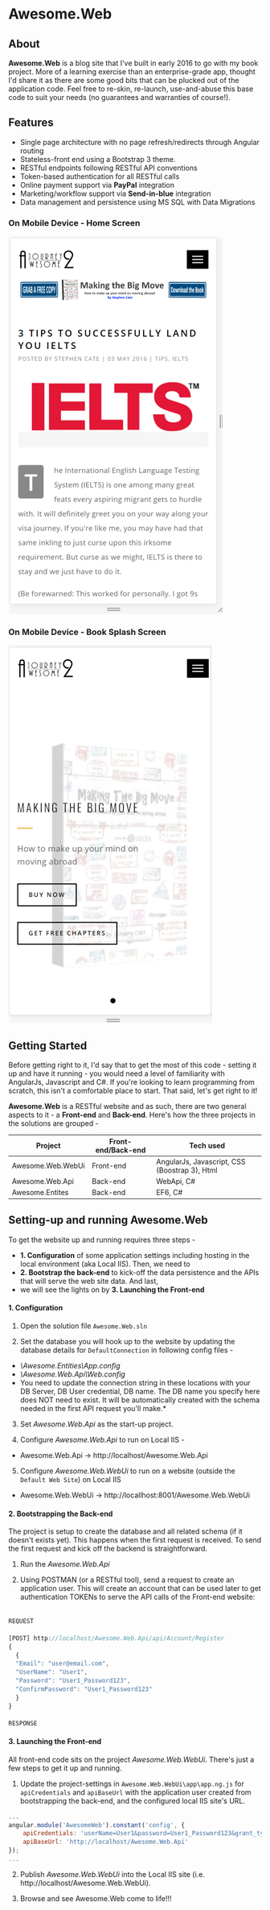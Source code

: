 # Awesome.Web

## About 
**Awesome.Web** is a blog site that I've built in early 2016  to go with my book project. More of a learning exercise than an enterprise-grade app, thought I'd share it as there are some good bits that can be plucked out of the application code. Feel free to re-skin, re-launch, use-and-abuse this base code to suit your needs (no guarantees and warranties of course!). 

## Features
* Single page architecture with no page refresh/redirects through Angular routing
* Stateless-front end using a Bootstrap 3 theme.
* RESTful endpoints following RESTful API conventions
* Token-based authentication for all RESTful calls
* Online payment support via **PayPal** integration
* Marketing/workflow support via **Send-in-blue** integration
* Data management and persistence using MS SQL with Data Migrations

### On Mobile Device - Home Screen
![Home Screen](https://github.com/vindicator135/Awesome.Web/blob/master/AwesomeWeb.png)

### On Mobile Device - Book Splash Screen
![Splash Screen](https://github.com/vindicator135/Awesome.Web/blob/master/AwesomeWeb1.png)

## Getting Started
Before getting right to it, I'd say that to get the most of this code - setting it up and have it running - you would need a level of familiarity with AngularJs, Javascript and C#. If you're looking to learn programming from scratch, this isn't a comfortable place to start. That said, let's get right to it!

**Awesome.Web** is a RESTful website and as such, there are two general aspects to it - a **Front-end** and **Back-end**. Here's how the three projects in the solutions are grouped -

| Project | Front-end/Back-end | Tech used |
| ------------------- | ----------- | ----------------------------------------------|
| Awesome.Web.WebUi | Front-end | AngularJs, Javascript, CSS (Boostrap 3), Html |
| Awesome.Web.Api | Back-end | WebApi, C# |
| Awesome.Entites | Back-end | EF6, C# |

## Setting-up and running Awesome.Web

To get the website up and running requires three steps - 
* **1. Configuration** of some application settings including hosting in the local environment (aka Local IIS). Then, we need to 
* **2. Bootstrap the back-end** to kick-off the data persistence and the APIs that will serve the web site data. And last, 
* we will see the lights on by **3. Launching the Front-end**

#### 1. Configuration

1. Open the solution file `Awesome.Web.sln`

2. Set the database you will hook up to the website by updating the database details for `DefaultConnection` in following config files -
* *\Awesome.Entities\App.config*
* *\Awesome.Web.Api\Web.config*
* You need to update the connection string in these locations with your DB Server, DB User credential, DB name. The DB name you specify here does NOT need to exist. It will be automatically created with the schema needed in the first API request you'll make.* 
 
3. Set *Awesome.Web.Api* as the start-up project.

4. Configure *Awesome.Web.Api* to run on Local IIS -
* Awesome.Web.Api -> http://localhost/Awesome.Web.Api

5. Configure *Awesome.Web.WebUi* to run on a website (outside the `Default Web Site`) on Local IIS 
* Awesome.Web.WebUi -> http://locallhost:8001/Awesome.Web.WebUi

#### 2. Bootstrapping the Back-end

The project is setup to create the database and all related schema (if it doesn't exists yet). This happens when the first request is received. To send the first request and kick off the backend is straightforward.

1. Run the *Awesome.Web.Api*

2. Using POSTMAN (or a RESTful tool), send a request to create an application user. This will create an account that can be used later to get authentication TOKENs to serve the API calls of the Front-end website:
```javascript

REQUEST

[POST] http://localhost/Awesome.Web.Api/api/Account/Register
{
  {
  "Email": "user@email.com",
  "UserName": "User1",
  "Password": "User1_Password123",
  "ConfirmPassword": "User1_Password123"
  }
}

RESPONSE


```

#### 3. Launching the Front-end

All front-end code sits on the project *Awesome.Web.WebUi*. There's just a few steps to get it up and running.

1. Update the project-settings in `Awesome.Web.WebUi\app\app.ng.js` for `apiCredentials` and `apiBaseUrl` with the application user created from bootstrapping the back-end, and the configured local IIS site's URL.
```javascript
...
angular.module('AwesomeWeb').constant('config', {
	apiCredentials: 'userName=User1&password=User1_Password123&grant_type=password',
	apiBaseUrl: 'http://localhost/Awesome.Web.Api'
});
...
```

2. Publish *Awesome.Web.WebUi* into the Local IIS site (i.e. http://localhost/Awesome.Web.WebUi).

3. Browse and see Awesome.Web come to life!!!




